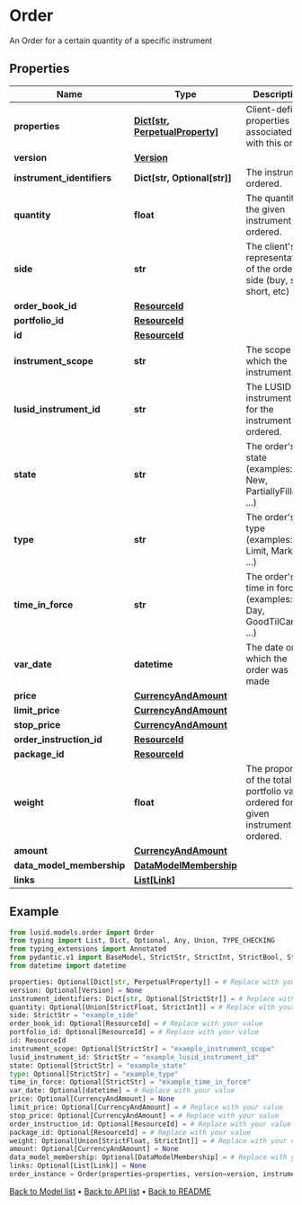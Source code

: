 # Order

An Order for a certain quantity of a specific instrument
## Properties
Name | Type | Description | Notes
------------ | ------------- | ------------- | -------------
**properties** | [**Dict[str, PerpetualProperty]**](PerpetualProperty.md) | Client-defined properties associated with this order. | [optional] 
**version** | [**Version**](Version.md) |  | [optional] 
**instrument_identifiers** | **Dict[str, Optional[str]]** | The instrument ordered. | 
**quantity** | **float** | The quantity of the given instrument ordered. | [optional] 
**side** | **str** | The client&#39;s representation of the order&#39;s side (buy, sell, short, etc) | 
**order_book_id** | [**ResourceId**](ResourceId.md) |  | [optional] 
**portfolio_id** | [**ResourceId**](ResourceId.md) |  | [optional] 
**id** | [**ResourceId**](ResourceId.md) |  | 
**instrument_scope** | **str** | The scope in which the instrument lies | [optional] 
**lusid_instrument_id** | **str** | The LUSID instrument id for the instrument ordered. | 
**state** | **str** | The order&#39;s state (examples: New, PartiallyFilled, ...) | [optional] 
**type** | **str** | The order&#39;s type (examples: Limit, Market, ...) | [optional] 
**time_in_force** | **str** | The order&#39;s time in force (examples: Day, GoodTilCancel, ...) | [optional] 
**var_date** | **datetime** | The date on which the order was made | [optional] 
**price** | [**CurrencyAndAmount**](CurrencyAndAmount.md) |  | [optional] 
**limit_price** | [**CurrencyAndAmount**](CurrencyAndAmount.md) |  | [optional] 
**stop_price** | [**CurrencyAndAmount**](CurrencyAndAmount.md) |  | [optional] 
**order_instruction_id** | [**ResourceId**](ResourceId.md) |  | [optional] 
**package_id** | [**ResourceId**](ResourceId.md) |  | [optional] 
**weight** | **float** | The proportion of the total portfolio value ordered for the given instrument ordered. | [optional] 
**amount** | [**CurrencyAndAmount**](CurrencyAndAmount.md) |  | [optional] 
**data_model_membership** | [**DataModelMembership**](DataModelMembership.md) |  | [optional] 
**links** | [**List[Link]**](Link.md) |  | [optional] 
## Example

```python
from lusid.models.order import Order
from typing import List, Dict, Optional, Any, Union, TYPE_CHECKING
from typing_extensions import Annotated
from pydantic.v1 import BaseModel, StrictStr, StrictInt, StrictBool, StrictFloat, StrictBytes, Field, validator, ValidationError, conlist, constr
from datetime import datetime

properties: Optional[Dict[str, PerpetualProperty]] = # Replace with your value
version: Optional[Version] = None
instrument_identifiers: Dict[str, Optional[StrictStr]] = # Replace with your value
quantity: Optional[Union[StrictFloat, StrictInt]] = # Replace with your value
side: StrictStr = "example_side"
order_book_id: Optional[ResourceId] = # Replace with your value
portfolio_id: Optional[ResourceId] = # Replace with your value
id: ResourceId
instrument_scope: Optional[StrictStr] = "example_instrument_scope"
lusid_instrument_id: StrictStr = "example_lusid_instrument_id"
state: Optional[StrictStr] = "example_state"
type: Optional[StrictStr] = "example_type"
time_in_force: Optional[StrictStr] = "example_time_in_force"
var_date: Optional[datetime] = # Replace with your value
price: Optional[CurrencyAndAmount] = None
limit_price: Optional[CurrencyAndAmount] = # Replace with your value
stop_price: Optional[CurrencyAndAmount] = # Replace with your value
order_instruction_id: Optional[ResourceId] = # Replace with your value
package_id: Optional[ResourceId] = # Replace with your value
weight: Optional[Union[StrictFloat, StrictInt]] = # Replace with your value
amount: Optional[CurrencyAndAmount] = None
data_model_membership: Optional[DataModelMembership] = # Replace with your value
links: Optional[List[Link]] = None
order_instance = Order(properties=properties, version=version, instrument_identifiers=instrument_identifiers, quantity=quantity, side=side, order_book_id=order_book_id, portfolio_id=portfolio_id, id=id, instrument_scope=instrument_scope, lusid_instrument_id=lusid_instrument_id, state=state, type=type, time_in_force=time_in_force, var_date=var_date, price=price, limit_price=limit_price, stop_price=stop_price, order_instruction_id=order_instruction_id, package_id=package_id, weight=weight, amount=amount, data_model_membership=data_model_membership, links=links)

```

[Back to Model list](../README.md#documentation-for-models) &#8226; [Back to API list](../README.md#documentation-for-api-endpoints) &#8226; [Back to README](../README.md)

